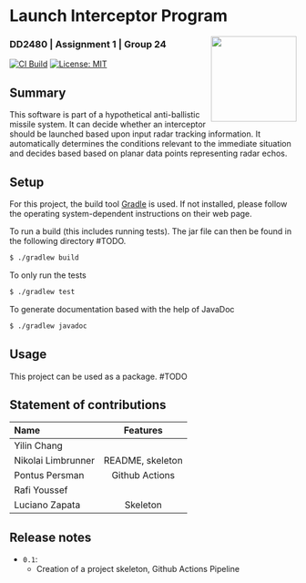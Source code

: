 # Launch Interceptor Program 
<img align="right" width="150" height="150" src="https://cdn-icons-png.flaticon.com/512/2590/2590496.png">

### DD2480 | Assignment 1 | Group 24

[![CI Build](https://github.com/lucianozapata/DD2480VT221/actions/workflows/gradle.yml/badge.svg)](https://github.com/lucianozapata/DD2480VT221/actions/workflows/gradle.yml)
[![License: MIT](https://img.shields.io/badge/License-MIT-yellow.svg)](https://opensource.org/licenses/MIT)

## Summary

This software is part of a hypothetical anti-ballistic missile system.
It can decide whether an interceptor should be launched based upon input radar tracking information.
It automatically determines the conditions relevant to the immediate situation and decides based
based on planar data points representing radar echos.

## Setup 

For this project, the build tool [Gradle](https://gradle.org/) is used.
If not installed, please follow the operating system-dependent instructions on their web page.

To run a build (this includes running tests). The jar file can then be found in the following directory #TODO.
```bash
$ ./gradlew build
```
To only run the tests
```bash
$ ./gradlew test
```
To generate documentation based with the help of JavaDoc
```bash
$ ./gradlew javadoc
```

## Usage
This project can be used as a package. #TODO

## Statement of contributions

| Name      |     Features     |
|:----------|:----------------:|
| Yilin Chang    |                  |
| Nikolai Limbrunner | README, skeleton |
| Pontus Persman    |  Github Actions  |
| Rafi Youssef |              |
| Luciano Zapata |     Skeleton     |


## Release notes
- `0.1`:
    - Creation of a project skeleton, Github Actions Pipeline 

